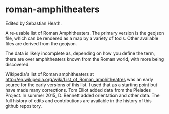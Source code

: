 roman-amphitheaters
===================
Edited by Sebastian Heath.

A re-usable list of Roman Amphitheaters. The primary version is the geojson file, which can be rendered as a map by a variety of tools. Other available files are derived from the geojson.

The data is likely incomplete as, depending on how you define the term, there are over amphitheaters known from the Roman world, with more being discovered.

Wikipedia's list of Roman amphitheaters at http://en.wikipedia.org/wiki/List_of_Roman_amphitheatres was an early source for the early versions of this list. I used that as a starting point but have made many corrections. Tom Elliot added data from the Pleiades Project. In summer 2015, D. Bennett added orientation and other data. The full history of edits and contributions are available in the history of this github repository.
